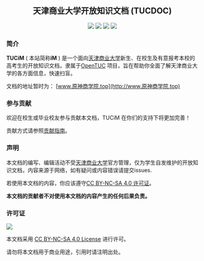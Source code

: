 <h2 align="center">
  天津商业大学开放知识文档 (TUCDOC)
</h2>


<p align="center">
  <img src="https://img.shields.io/github/license/teriyakisushi/TUCiM">
  <img src="https://img.shields.io/github/contributors/teriyakisushi/TUCiM">
  <img src="https://img.shields.io/github/stars/teriyakisushi/TUCiM?style=flat">
  <img src="https://img.shields.io/github/forks/teriyakisushi/TUCiM?style=flat">

### 简介

**TUCiM**  ( 本站简称**iM** )  是一个面向[天津商业大学](https://www.tjcu.edu.cn/)新生、在校生及有意报考本校的高考生的开放知识文档，隶属于[OpenTUC](https://github.com/OpenTUC) 项目，旨在帮助你全面了解天津商业大学的各方面信息，快速扫盲。

文档的地址暂时为： [www.原神商学院.top](http://www.原神商学院.top)

### 参与贡献

欢迎在校生或毕业校友参与贡献本文档，TUCiM 在你们的支持下将更加完善！

贡献方式请参照[贡献指南](https://www.xn--8mr61bo9j008ahl4a.top/join_contribute)。

### 声明

本文档的编写、编辑活动不受[天津商业大学](https://www.tjcu.edu.cn/)官方管理，仅为学生自发维护的开放知识文档，内容来源于网络，如有疑问或内容错误请提交issues.

若使用本文档的内容，你应该遵守[CC BY-NC-SA 4.0 许可证](LICENSE)。

**本文档的贡献者不对使用本文档的内容产生的任何后果负责。**

### 许可证

![](https://img.shields.io/github/license/teriyakisushi/teriyakisushi.github.io?style=for-the-badge&logo=creativecommons&logoColor=white&labelColor=black&color=grey
)

本文档采用 [CC BY-NC-SA 4.0 License](https://creativecommons.org/licenses/by-nc-sa/4.0/deed.zh) 进行许可。

请勿将本文档用于商业用途，引用时请注明出处。



